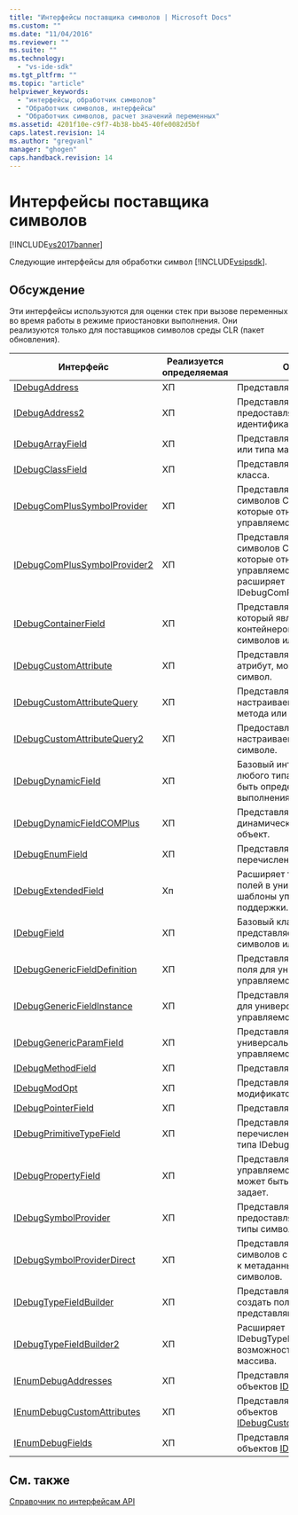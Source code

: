 ```yaml
---
title: "Интерфейсы поставщика символов | Microsoft Docs"
ms.custom: ""
ms.date: "11/04/2016"
ms.reviewer: ""
ms.suite: ""
ms.technology: 
  - "vs-ide-sdk"
ms.tgt_pltfrm: ""
ms.topic: "article"
helpviewer_keywords: 
  - "интерфейсы, обработчик символов"
  - "Обработчик символов, интерфейсы"
  - "Обработчик символов, расчет значений переменных"
ms.assetid: 4201f10e-c9f7-4b38-bb45-40fe0082d5bf
caps.latest.revision: 14
ms.author: "gregvanl"
manager: "ghogen"
caps.handback.revision: 14
---
```

# Интерфейсы поставщика символов
[!INCLUDE[vs2017banner](../../../code-quality/includes/vs2017banner.md)]

Следующие интерфейсы для обработки символ [!INCLUDE[vsipsdk](../../../extensibility/includes/vsipsdk_md.md)].  
  
## Обсуждение  
 Эти интерфейсы используются для оценки стек при вызове переменных во время работы в режиме приостановки выполнения.  Они реализуются только для поставщиков символов среды CLR \(пакет обновления\).  
  
|Интерфейс|Реализуется определяемая|Описание|  
|---------------|------------------------------|--------------|  
|[IDebugAddress](../../../extensibility/debugger/reference/idebugaddress.md)|ХП|Представляет адрес элемента.|  
|[IDebugAddress2](../../../extensibility/debugger/reference/idebugaddress2.md)|ХП|Представляет адрес элемента, предоставляя доступ к идентификатору процесса|  
|[IDebugArrayField](../../../extensibility/debugger/reference/idebugarrayfield.md)|ХП|Представляет символ массива или типа массива.|  
|[IDebugClassField](../../../extensibility/debugger/reference/idebugclassfield.md)|ХП|Представляет символ или тип класса.|  
|[IDebugComPlusSymbolProvider](../../../extensibility/debugger/reference/idebugcomplussymbolprovider.md)|ХП|Представляет поставщика символов COM\+ с методами, которые относятся к управляемому коду.|  
|[IDebugComPlusSymbolProvider2](../../../extensibility/debugger/reference/idebugcomplussymbolprovider2.md)|ХП|Представляет поставщика символов COM\+ с методами, которые относятся к управляемому коду и расширяет IDebugComPlusSymbolProvider.|  
|[IDebugContainerField](../../../extensibility/debugger/reference/idebugcontainerfield.md)|ХП|Представляет символ или тип, который является контейнером для других символов или типов.|  
|[IDebugCustomAttribute](../../../extensibility/debugger/reference/idebugcustomattribute.md)|ХП|Представляет настраиваемый атрибут, можно вложить в символ.|  
|[IDebugCustomAttributeQuery](../../../extensibility/debugger/reference/idebugcustomattributequery.md)|ХП|Представляет запрос для настраиваемых атрибутов для метода или типа.|  
|[IDebugCustomAttributeQuery2](../../../extensibility/debugger/reference/idebugcustomattributequery2.md)|ХП|Предоставляет доступ к настраиваемым атрибутам на символе.|  
|[IDebugDynamicField](../../../extensibility/debugger/reference/idebugdynamicfield.md)|ХП|Базовый интерфейс для любого типа, который может быть определена во время выполнения.|  
|[IDebugDynamicFieldCOMPlus](../../../extensibility/debugger/reference/idebugdynamicfieldcomplus.md)|ХП|Представляет поля для динамического [IDebugBinder](../../../extensibility/debugger/reference/idebugbinder.md) объект.|  
|[IDebugEnumField](../../../extensibility/debugger/reference/idebugenumfield.md)|ХП|Представляет тип перечисления.|  
|[IDebugExtendedField](../../../extensibility/debugger/reference/idebugextendedfield.md)|Хп|Расширяет типы доступных полей в универсальные шаблоны управляемого кода поддержки.|  
|[IDebugField](../../../extensibility/debugger/reference/idebugfield.md)|ХП|Базовый класс для всех полей; представляет описание символов или типа.|  
|[IDebugGenericFieldDefinition](../../../extensibility/debugger/reference/idebuggenericfielddefinition.md)|ХП|Представляет определение поля для универсального типа управляемого кода.|  
|[IDebugGenericFieldInstance](../../../extensibility/debugger/reference/idebuggenericfieldinstance.md)|ХП|Представляет экземпляр поля для универсального типа управляемого кода.|  
|[IDebugGenericParamField](../../../extensibility/debugger/reference/idebuggenericparamfield.md)|ХП|Представляет параметр универсального типа управляемого кода.|  
|[IDebugMethodField](../../../extensibility/debugger/reference/idebugmethodfield.md)|ХП|Представляет метод.|  
|[IDebugModOpt](../../../extensibility/debugger/reference/idebugmodopt.md)|ХП|Представляет необязательный модификатор отладки.|  
|[IDebugPointerField](../../../extensibility/debugger/reference/idebugpointerfield.md)|ХП|Представляет указатель.|  
|[IDebugPrimitiveTypeField](../../../extensibility/debugger/reference/idebugprimitivetypefield.md)|ХП|Представляет значение из перечисления примитивного типа IDebugField интерфейс.|  
|[IDebugPropertyField](../../../extensibility/debugger/reference/idebugpropertyfield.md)|ХП|Представляет свойство класса управляемого кода, который может быть возвращает или задает.|  
|[IDebugSymbolProvider](../../../extensibility/debugger/reference/idebugsymbolprovider.md)|ХП|Представляет поставщик, предоставляющий символы и типы символов.|  
|[IDebugSymbolProviderDirect](../../../extensibility/debugger/reference/idebugsymbolproviderdirect.md)|ХП|Представляет поставщика символов с прямым доступом к метаданным и интерфейсам символов.|  
|[IDebugTypeFieldBuilder](../../../extensibility/debugger/reference/idebugtypefieldbuilder.md)|ХП|Представляет возможность создать поле, представляющее тип.|  
|[IDebugTypeFieldBuilder2](../../../extensibility/debugger/reference/idebugtypefieldbuilder2.md)|ХП|Расширяет IDebugTypeFieldBuilder возможность создания типы массива.|  
|[IEnumDebugAddresses](../../../extensibility/debugger/reference/ienumdebugaddresses.md)|ХП|Представляет коллекцию объектов [IDebugAddress](../../../extensibility/debugger/reference/idebugaddress.md).|  
|[IEnumDebugCustomAttributes](../../../extensibility/debugger/reference/ienumdebugcustomattributes.md)|ХП|Представляет коллекцию объектов [IDebugCustomAttribute](../../../extensibility/debugger/reference/idebugcustomattribute.md).|  
|[IEnumDebugFields](../../../extensibility/debugger/reference/ienumdebugfields.md)|ХП|Представляет коллекцию объектов [IDebugField](../../../extensibility/debugger/reference/idebugfield.md).|  
  
## См. также  
 [Справочник по интерфейсам API](../../../extensibility/debugger/reference/api-reference-visual-studio-debugging.md)